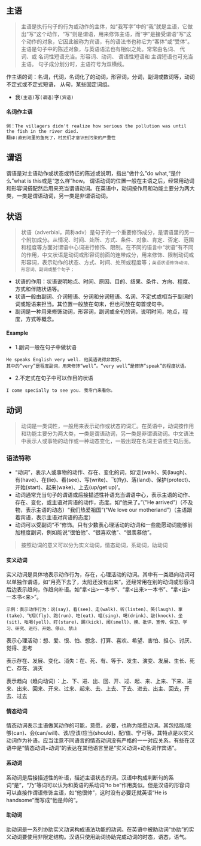 ## 主语
> 主语是执行句子的行为或动作的主体，如“我写字”中的“我”就是主语，它做出“写”这个动作，“写”则是谓语，用来修饰主语，而“字”是接受谓语“写”这个动作的对象，它因此被称为宾语，有的语法书也称它为“客体”或“受体”。
主语是句子中的陈述对象，与英语语法也有相似之处。常常由名词、 代词、或 名词性短语充当。形容词、动词、 谓语性短语和 主谓短语也可充当主语。 句子成分划分时，主语符号为双横线。

作主语的词：名词，代词，名词化了的动词，形容词，分词，副词或数词等，动词不定式或不定式短语， 从句，某些固定词组。

- 我`(主语)`写`(谓语)`字`(宾语)`

#### 名词作主语
```
例：The villagers didn't realize how serious the pollution was until the fish in the river died.
翻译:直到河里的鱼死了，村民们才意识到污染的严重性
```


## 谓语
 谓语是对主语动作或状态或特征的陈述或说明，指出“做什么”do what,“是什么”what is this或是“怎么样”how。
谓语动词的位置一般在主语之后，经常用动词和形容词搭配然后用来充当谓语动词。在英语中，动词按作用和功能主要分为两大类，一类是谓语动词，另一类是非谓语动词。

## 状语
> 状语（adverbial，简称adv）是句子的一个重要修饰成分，是谓语里的另一个附加成分。从情况、时间、处所、方式、条件、对象、肯定、否定、范围和程度等方面对谓语中心词进行修饰、限制。在不同的语言中“状语”有不同的作用，中文状语是动词或形容词前面的连带成分，用来修饰、限制动词或形容词，表示动作的状态、方式、时间、处所或程度等；`英语状语修饰动词、形容词、副词或整个句子；`

- 状语的作用：状语说明地点、时间、原因、目的、结果、条件、方向、程度、方式和伴随状语等。
- 状语一般由副词、介词短语、分词和分词短语、名词、不定式或相当于副词的词或短语来担当。其位置一般放在句末，但也可放在句首或句中。
- 副词是一种用来修饰动词，形容词，副词或全句的词，说明时间，地点，程度，方式等概念。

#### Example
- 1.副词一般在句子中做状语
```
He speaks English very well. 他英语说得非常好。
其中的“very”是程度副词，用来修饰“well”。“very well”是修饰“speak”的程度状语。
```

- 2.不定式在句子中可以作目的状语
```
I come specially to see you. 我专门来看你。
```

## 动词
> 动词是一类词性，一般用来表示动作或状态的词汇。在英语中，动词按作用和功能主要分为两大类，一类是谓语动词，另一类是非谓语动词。中文语法中表示人或事物的动作或一种动态变化，一般出现在名词主语或主句后面。

### 语法特称
- “动词”，表示人或事物的动作、存在、变化的词，如‘走(walk)、笑(laugh)、有(have)、在(lie)、看(see)、写(write)、飞(fly)、落(land)、保护(protect)、开始(start)、起来(wake)、上去(up/get up)’。
- 动词通常充当句子的谓语或后接描述性补语充当谓语中心，表示主语的动作、存在、变化，或主语对宾语的动作，态度。如“他来了。”("He arrived")（不及物，表示主语的动态）“我们热爱祖国”("We love our motherland")（主语跟着宾语，表示主语对宾语的态度）
- 动词可以受副词“不”修饰。只有少数表心理活动的动词和一些能愿动词能够前加程度副词，例如能说“很怕他”、“很喜欢他”、“很羡慕他”。

> 按照动词的意义可以分为实义动词，情态动词，系动词，助动词
#### 实义动词
实义动词是具体地表示动作行为，存在，心理活动的动词。其中有一类趋向动词可以单独作谓语，如“月亮下去了，太阳还没有出来”。还经常用在别的动词或形容词后边表示趋向，作趋向补语。如“拿<出>一本书”、“拿<出来>一本书”、“拿<出>一本书<来>”。
```
示例：表示动作行为：说(say)、看(see)、走(walk)、听(listen)、笑(laugh)、拿(take)、飞翔(fly)、跑(run)、吃(eat)、唱(sing)、喝(drink)、敲(knock)、坐(sit)、吆喝(yell)、盯(stare)、踢(kick)、闻(smell)、摸、批评、宣传、保卫、学习、研究、进行、开始、停止、禁止
```
表示心理活动：想、爱、恨、怕、想念、打算、喜欢、希望、害怕、担心、讨厌、觉得、思考

表示存在、发展、变化、消失：在、死、有、等于、发生、演变、发展、生长、死亡、存在、消灭

表示趋向（趋向动词）：上、下、进、出、回、开、过、起、来、上来、下来、进来、出来、回来、开来、过来、起来、去、上去、下去、进去、出主、回去，开去、过去

#### 情态动词
情态动词表示主语做某动作的可能，意愿，必要，也称为能愿动词。其包括能/能够(can)、会(can/will)、该/应该/应当(should)、配/值、宁可等。其特点是以实义动词作为补语。应当注意不同语言的情态动词没有严格的一一对应关系。有些在汉语中是“情态动词+动词”的表达在其他语言里是“实义动词+动名词作宾语”。

#### 系动词
系动词是后接描述性的补语，描述主语状态的词。汉语中构成判断句的系词“是”，“乃”等词可以认为和英语的系动词“to be”作用类似。但是汉语的形容词可以直接作谓语修饰主语，如“他很帅”，这时没有必要迁就英语“He is handsome”而写成“他是帅的”。

#### 助动词
助动词是一系列协助实义动词构成语法功能的动词。在英语中被助动词“协助”的实义动词要使用非限定结构。汉语只使用助词协助完成动词的时态，语态，语气。
